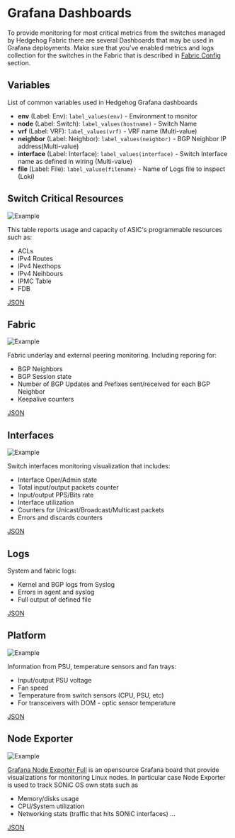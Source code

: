# Grafana Dashboards

To provide monitoring for most critical metrics from the switches managed by Hedgehog Fabric there are several Dashboards that may be used in Grafana deployments. Make sure that you've enabled metrics and logs collection for the switches in the Fabric that is
described in [Fabric Config](../install-upgrade/config.md#telemetry) section.

## Variables
List of common variables used in Hedgehog Grafana dashboards

- **env** (Label: Env): `label_values(env)` - Environment to monitor
- **node** (Label: Switch): `label_values(hostname)` - Switch Name
- **vrf** (Label: VRF): `label_values(vrf)` - VRF name (Multi-value)
- **neighbor** (Label: Neighbor): `label_values(neighbor)` - BGP Neighbor IP address(Multi-value)
- **interface** (Label: Interface): `label_values(interface)` - Switch Interface name as defined in wiring (Multi-value)
- **file** (Label: File): `label_valuse(filename)` - Name of Logs file to inspect (Loki)

## Switch Critical Resources

![Example](./boards/ASIC-Critical-Resourses-stats.png) 


This table reports usage and capacity of ASIC's programmable resources 
such as:

- ACLs
- IPv4 Routes
- IPv4 Nexthops
- IPv4 Neihbours
- IPMC Table
- FDB

[JSON](./boards/grafana_crm.json)

## Fabric

![Example](./boards/BGP-Fabric-stats.png) 

Fabric underlay and external peering monitoring. Including reporing for:

- BGP Neighbors
- BGP Session state
- Number of BGP Updates and Prefixes sent/received for each BGP Neighbor
- Keepalive counters


[JSON](./boards/grafana_fabric.json)

## Interfaces

![Example](./boards/Interfaces-stats.png) 


Switch interfaces monitoring visualization that includes:

- Interface Oper/Admin state
- Total input/output packets counter
- Input/output PPS/Bits rate
- Interface utilization
- Counters for Unicast/Broadcast/Multicast packets
- Errors and discards counters


[JSON](./boards/grafana_interfaces.json)

## Logs

System and fabric logs:

- Kernel and BGP logs from Syslog
- Errors in agent and syslog
- Full output of defined file

[JSON](./boards/grafana_logs.json)


## Platform

![Example](./boards/Platform-stats.png) 


Information from PSU, temperature sensors and fan trays:

- Input/output PSU voltage
- Fan speed
- Temperature from switch sensors (CPU, PSU, etc)
- For transceivers with DOM - optic sensor temperature


[JSON](./boards/grafana_platform.json)


## Node Exporter

![Example](./boards/NodeFull.png) 

[Grafana Node Exporter Full](https://grafana.com/grafana/dashboards/1860-node-exporter-full/) is an opensource Grafana board that provide
visualizations for monitoring Linux nodes. In particular case Node Exporter is used to track SONiC OS own stats such as

- Memory/disks usage
- CPU/System utilization
- Networking stats (traffic that hits SONiC interfaces)
...


[JSON](./boards/grafana_node_exporter.json)

